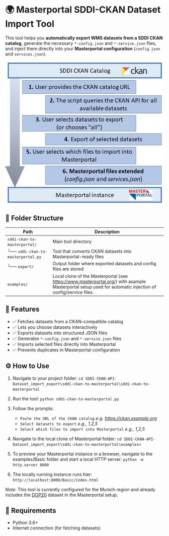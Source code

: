 # 🌍 Masterportal SDDI-CKAN Dataset Import Tool

This tool helps you **automatically export WMS datasets from a SDDI CKAN catalog**, generate the necessary `*-config.json` and `*-service.json` files, and inject them directly into your **Masterportal configuration** (`config.json` and `services.json`).

![sddi-ckan-to-masterportal-schema](sddi-ckan-to-masterportal-schema.jpg)

## 📁 Folder Structure

| Path | Description |
|------|-------------|
|`sddi-ckan-to-masterportal/`|Main tool directory|
| └── `sddi-ckan-to-masterportal.py` | Tool that converts CKAN datasets into Masterportal-ready files |
| └── `export/` | Output folder where exported datasets and config files are stored |
| `examples/` | Local clone of the Masterportal (see <https://www.masterportal.org/>) with asample Masterportal setup used for automatic injection of config/service files.|

## 🚀 Features

- ✅ Fetches datasets from a CKAN-compatible catalog
- ✅ Lets you choose datasets interactively
- ✅ Exports datasets into structured JSON files
- ✅ Generates `*-config.json` and `*-service.json` files
- ✅ Imports selected files directly into Masterportal
- ✅ Prevents duplicates in Masterportal configuration

## ⚙️ How to Use
1. Navigate to your project folder:
`cd SDDI-CKAN-API-Dataset_import_export\sddi-ckan-to-masterportal\sddi-ckan-to-masterportal`
2. Run the tool:
`python sddi-ckan-to-masterportal.py`
3. Follow the prompts:
    - `Paste the URL of the CKAN catalog`
    *e.g. https://ckan.example.org*
    - `Select datasets to export`
    *e.g., 1,2,5*
    - `Select which files to import into Masterportal`
    *e.g., 1,2,5*

4. Navigate to the local clone of Masterportal folder:
`cd SDDI-CKAN-API-Dataset_import_export\sddi-ckan-to-masterportal\examples>`
5. To preview your Masterportal instance in a browser, navigate to the examples/Basic folder and start a local HTTP server:
`python -m http.server 8000`
6. The locally running instance runs hier: `http://localhost:8000/Basic/index.html`

*Note:* This tool is currently configured for the Munich region and already includes the [DOP20](https://geodatenonline.bayern.de/geodatenonline/seiten/wms_dop20cm) dataset in the Masterportal setup.

## 🧰 Requirements
- Python 3.6+
- Internet connection (for fetching datasets)